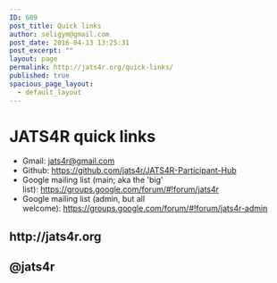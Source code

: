 ```yaml
---
ID: 689
post_title: Quick links
author: seligym@gmail.com
post_date: 2016-04-13 13:25:31
post_excerpt: ""
layout: page
permalink: http://jats4r.org/quick-links/
published: true
spacious_page_layout:
  - default_layout
---
```

<h1>JATS4R quick links</h1>
<ul>
	<li>Gmail: <a href="mailto:jats4r@gmail.com" target="_blank">jats4r@gmail.com</a></li>
	<li>Github: <a href="https://github.com/jats4r/JATS4R-Participant-Hub" target="_blank">https://github.com/jats4r/JATS4R-Participant-Hub</a></li>
	<li>Google mailing list (main; aka the 'big' list): <a href="https://groups.google.com/forum/#!forum/jats4r" target="_blank">https://groups.google.com/forum/#!forum/jats4r</a></li>
	<li>Google mailing list (admin, but all welcome): <a href="https://groups.google.com/forum/#!forum/jats4r-admin" target="_blank">https://groups.google.com/forum/#!forum/jats4r-admin</a></li>
</ul>
<h2></h2>
<h2></h2>
<h2><strong>http://jats4r.org</strong></h2>
<h2><strong>@jats4r</strong></h2>